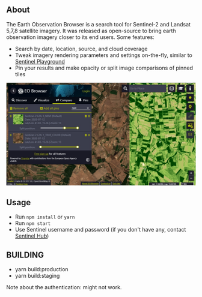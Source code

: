 ## About

The Earth Observation Browser is a search tool for Sentinel-2 and Landsat 5,7,8 satellite imagery. It was released as open-source to bring earth observation imagery closer to its end users.
Some features:

* Search by date, location, source, and cloud coverage
* Tweak imagery rendering parameters and settings on-the-fly, similar to [Sentinel Playground](http://apps.sentinel-hub.com/sentinel-playground/)
* Pin your results and make opacity or split image comparisons of pinned tiles

<img src="eobrowser.jpg" />

## Usage

* Run `npm install` or `yarn`
* Run `npm start`
* Use Sentinel username and password (if you don't have any, contact [Sentinel Hub](www.sentinel-hub.com))

## BUILDING

* yarn build:production
* yarn build:staging

Note about the authentication: might not work.
